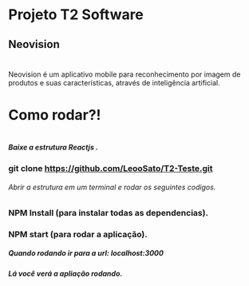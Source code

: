 # Projeto T2 Software
## Neovision
#
#
#
Neovision é um aplicativo mobile para reconhecimento por imagem de produtos e suas
características, através de inteligência artificial.
#
#
#

# Como rodar?!
#
#
#
#
  ##### Baixe a estrutura Reactjs .
  ### git clone https://github.com/LeooSato/T2-Teste.git
  ###### Abrir a estrutura em um terminal e rodar os seguintes codigos.
  ### NPM Install (para instalar todas as dependencias).
  ### NPM start (para rodar a aplicação).
  ##### Quando rodando ir para a url: localhost:3000
  ##### Lá você verá a apliação rodando.
